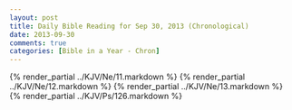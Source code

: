 ```yaml
---
layout: post
title: Daily Bible Reading for Sep 30, 2013 (Chronological)
date: 2013-09-30
comments: true
categories: [Bible in a Year - Chron]
---
```

{% render_partial ../KJV/Ne/11.markdown %}
{% render_partial ../KJV/Ne/12.markdown %}
{% render_partial ../KJV/Ne/13.markdown %}
{% render_partial ../KJV/Ps/126.markdown %}
